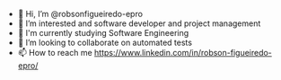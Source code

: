 - 👋 Hi, I’m @robsonfigueiredo-epro
- 👀 I’m interested and software developer and project management
- 🌱 I'm currently studying Software Engineering 
- 💞️ I’m looking to collaborate on automated tests
- 📫 How to reach me https://www.linkedin.com/in/robson-figueiredo-epro/

<!---
robsonfigueiredo-epro/robsonfigueiredo-epro is a ✨ special ✨ repository because its `README.md` (this file) appears on your GitHub profile.
You can click the Preview link to take a look at your changes.
--->
